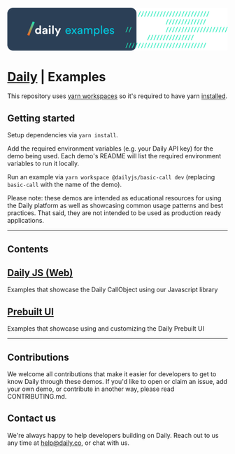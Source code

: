 ![Daily Examples](./logo.png)

# [Daily](https://daily.co) | Examples

This repository uses [yarn workspaces](https://classic.yarnpkg.com/en/docs/workspaces/) so it's required to have yarn [installed](https://classic.yarnpkg.com/en/docs/install).

## Getting started

Setup dependencies via `yarn install`.

Add the required environment variables (e.g. your Daily API key) for the demo being used. Each demo's README will list the required environment variables to run it locally.

Run an example via `yarn workspace @dailyjs/basic-call dev` (replacing `basic-call` with the name of the demo).

Please note: these demos are intended as educational resources for using the Daily platform as well as showcasing common usage patterns and best practices. That said, they are not intended to be used as production ready applications.

---

## Contents

## [Daily JS (Web)](./dailyjs/)

Examples that showcase the Daily CallObject using our Javascript library

## [Prebuilt UI](./dailyjs/prebuilt-ui)

Examples that showcase using and customizing the Daily Prebuilt UI

---

## Contributions

We welcome all contributions that make it easier for developers to get to know Daily through these demos. If you'd like to open or claim an issue, add your own demo, or contribute in another way, please read CONTRIBUTING.md.

## Contact us

We're always happy to help developers building on Daily. Reach out to us any time at help@daily.co, or chat with us.

